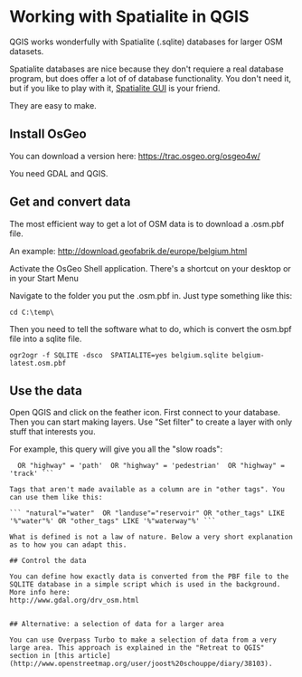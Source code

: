 # Working with Spatialite in QGIS

QGIS works wonderfully with Spatialite (.sqlite) databases for larger OSM datasets.

Spatialite databases are nice because they don't requiere a real database program, but does offer a lot of of database functionality. You don't need it, but if you like to play with it, [Spatialite GUI](https://www.gaia-gis.it/fossil/spatialite_gui/index) is your friend.

They are easy to make.


## Install OsGeo

You can download a version here:
https://trac.osgeo.org/osgeo4w/

You need GDAL and QGIS.


## Get and convert data

The most efficient way to get a lot of OSM data is to download a .osm.pbf file.

An example: http://download.geofabrik.de/europe/belgium.html

Activate the OsGeo Shell application. There's a shortcut on your desktop or in your Start Menu

Navigate to the folder you put the .osm.pbf in. Just type something like this:

``` cd C:\temp\ ```

Then you need to tell the software what to do, which is convert the osm.bpf file into a sqlite file.

``` ogr2ogr -f SQLITE -dsco  SPATIALITE=yes belgium.sqlite belgium-latest.osm.pbf ```


## Use the data

Open QGIS and click on the feather icon. First connect to your database. Then you can start making layers. Use "Set filter" to create a layer with only stuff that interests you.

For example, this query will give you all the "slow roads":

``` "highway" = 'bridleway'  OR "highway" = 'cycleway'  OR "highway" = 'footway'
  OR "highway" = 'path'  OR "highway" = 'pedestrian'  OR "highway" = 'track' ``` 

Tags that aren't made available as a column are in "other tags". You can use them like this:

``` "natural"="water"  OR "landuse"="reservoir" OR "other_tags" LIKE '%"water"%' OR "other_tags" LIKE '%"waterway"%' ```

What is defined is not a law of nature. Below a very short explanation as to how you can adapt this.
  
## Control the data

You can define how exactly data is converted from the PBF file to the SQLITE database in a simple script which is used in the background. More info here:
http://www.gdal.org/drv_osm.html


## Alternative: a selection of data for a larger area

You can use Overpass Turbo to make a selection of data from a very large area. This approach is explained in the "Retreat to QGIS" section in [this article](http://www.openstreetmap.org/user/joost%20schouppe/diary/38103).
